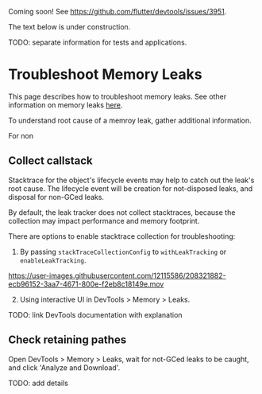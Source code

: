 Coming soon! See https://github.com/flutter/devtools/issues/3951.

The text below is under construction.

TODO: separate information for tests and applications.

# Troubleshoot Memory Leaks

This page describes how to troubleshoot memory leaks. See other information on memory leaks [here](../README.md).

To understand root cause of a memroy leak, gather additional information.

For non

## Collect callstack

Stacktrace for the object's lifecycle events may help to catch out
the leak's root cause. The lifecycle event will be creation
for not-disposed leaks, and disposal for non-GCed leaks.

By default, the leak tracker does not collect stacktraces, because the collection may
impact performance and memory footprint.

There are options to enable stacktrace collection
for troubleshooting:

1. By passing `stackTraceCollectionConfig`
to `withLeakTracking` or `enableLeakTracking`.

https://user-images.githubusercontent.com/12115586/208321882-ecb96152-3aa7-4671-800e-f2eb8c18149e.mov

2. Using interactive UI in DevTools > Memory > Leaks.

TODO: link DevTools documentation with explanation

## Check retaining pathes

Open DevTools > Memory > Leaks, wait for not-GCed leaks to be caught,
and click 'Analyze and Download'.

TODO: add details
